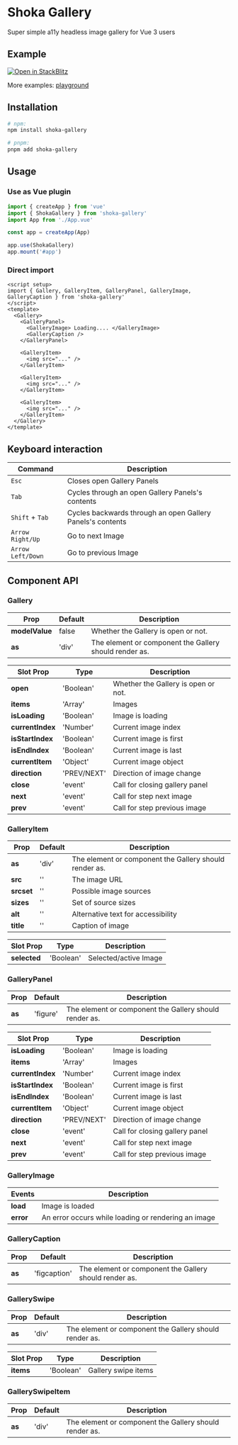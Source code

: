 # Shoka Gallery

Super simple a11y headless image gallery for Vue 3 users

## Example

[![Open in StackBlitz](https://developer.stackblitz.com/img/open_in_stackblitz.svg)](https://stackblitz.com/edit/shoka-gallery-examples?file=src/components/HelloWorld.vue)

More examples: [playground](https://github.com/Sokamoka/shoka-gallery/tree/main/playground/src/pages)

## Installation

```sh
# npm:
npm install shoka-gallery

# pnpm:
pnpm add shoka-gallery
```

## Usage

### Use as Vue plugin

```js
import { createApp } from 'vue'
import { ShokaGallery } from 'shoka-gallery'
import App from './App.vue'

const app = createApp(App)

app.use(ShokaGallery)
app.mount('#app')
```

### Direct import

```vue
<script setup>
import { Gallery, GalleryItem, GalleryPanel, GalleryImage, GalleryCaption } from 'shoka-gallery'
</script>
<template>
  <Gallery>
    <GalleryPanel>
      <GalleryImage> Loading.... </GalleryImage>
      <GalleryCaption />
    </GalleryPanel>

    <GalleryItem>
      <img src="..." />
    </GalleryItem>

    <GalleryItem>
      <img src="..." />
    </GalleryItem>

    <GalleryItem>
      <img src="..." />
    </GalleryItem>
  </Gallery>
</template>
```

## Keyboard interaction

| Command           | Description                                                |
| ----------------- | ---------------------------------------------------------- |
| `Esc`             | Closes open Gallery Panels                                 |
| `Tab`             | Cycles through an open Gallery Panels's contents           |
| `Shift` + `Tab`   | Cycles backwards through an open Gallery Panels's contents |
| `Arrow Right/Up`  | Go to next Image                                           |
| `Arrow Left/Down` | Go to previous Image                                       |

## Component API

### Gallery

| Prop           | Default | Description                                            |
| -------------- | ------- | ------------------------------------------------------ |
| **modelValue** | false   | Whether the Gallery is open or not.                    |
| **as**         | 'div'   | The element or component the Gallery should render as. |

| Slot Prop        | Type        | Description                         |
| ---------------- | ----------- | ----------------------------------- |
| **open**         | 'Boolean'   | Whether the Gallery is open or not. |
| **items**        | 'Array'     | Images                              |
| **isLoading**    | 'Boolean'   | Image is loading                    |
| **currentIndex** | 'Number'    | Current image index                 |
| **isStartIndex** | 'Boolean'   | Current image is first              |
| **isEndIndex**   | 'Boolean'   | Current image is last               |
| **currentItem**  | 'Object'    | Current image object                |
| **direction**    | 'PREV/NEXT' | Direction of image change           |
| **close**        | 'event'     | Call for closing gallery panel      |
| **next**         | 'event'     | Call for step next image            |
| **prev**         | 'event'     | Call for step previous image        |

### GalleryItem

| Prop       | Default | Description                                            |
| ---------- | ------- | ------------------------------------------------------ |
| **as**     | 'div'   | The element or component the Gallery should render as. |
| **src**    | ''      | The image URL                                          |
| **srcset** | ''      | Possible image sources                                 |
| **sizes**  | ''      | Set of source sizes                                    |
| **alt**    | ''      | Alternative text for accessibility                     |
| **title**  | ''      | Caption of image                                       |

| Slot Prop    | Type      | Description           |
| ------------ | --------- | --------------------- |
| **selected** | 'Boolean' | Selected/active Image |

### GalleryPanel

| Prop   | Default  | Description                                            |
| ------ | -------- | ------------------------------------------------------ |
| **as** | 'figure' | The element or component the Gallery should render as. |

| Slot Prop        | Type        | Description                    |
| ---------------- | ----------- | ------------------------------ |
| **isLoading**    | 'Boolean'   | Image is loading               |
| **items**        | 'Array'     | Images                         |
| **currentIndex** | 'Number'    | Current image index            |
| **isStartIndex** | 'Boolean'   | Current image is first         |
| **isEndIndex**   | 'Boolean'   | Current image is last          |
| **currentItem**  | 'Object'    | Current image object           |
| **direction**    | 'PREV/NEXT' | Direction of image change      |
| **close**        | 'event'     | Call for closing gallery panel |
| **next**         | 'event'     | Call for step next image       |
| **prev**         | 'event'     | Call for step previous image   |

### GalleryImage

| Events    | Description                                         |
| --------- | --------------------------------------------------- |
| **load**  | Image is loaded                                     |
| **error** | An error occurs while loading or rendering an image |

### GalleryCaption

| Prop   | Default      | Description                                            |
| ------ | ------------ | ------------------------------------------------------ |
| **as** | 'figcaption' | The element or component the Gallery should render as. |

### GallerySwipe

| Prop   | Default | Description                                            |
| ------ | ------- | ------------------------------------------------------ |
| **as** | 'div'   | The element or component the Gallery should render as. |

| Slot Prop | Type      | Description         |
| --------- | --------- | ------------------- |
| **items** | 'Boolean' | Gallery swipe items |

### GallerySwipeItem

| Prop   | Default | Description                                            |
| ------ | ------- | ------------------------------------------------------ |
| **as** | 'div'   | The element or component the Gallery should render as. |
